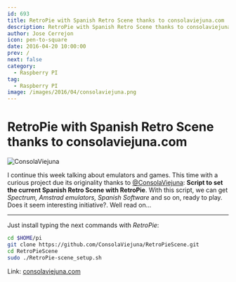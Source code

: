 ```yaml
---
id: 693
title: RetroPie with Spanish Retro Scene thanks to consolaviejuna.com
description: RetroPie with Spanish Retro Scene thanks to consolaviejuna.com
author: Jose Cerrejon
icon: pen-to-square
date: 2016-04-20 10:00:00
prev: /
next: false
category:
  - Raspberry PI
tag:
  - Raspberry PI
image: /images/2016/04/consolaviejuna.png
---
```


# RetroPie with Spanish Retro Scene thanks to consolaviejuna.com

![ConsolaViejuna](/images/2016/04/consolaviejuna.png)

I continue this week talking about emulators and games. This time with a curious project due its originality thanks to [@ConsolaViejuna](https://twitter.com/ConsolaViejuna/): **Script to set the current Spanish Retro Scene with RetroPie**. With this script, we can get *Spectrum, Amstrad emulators, Spanish Software* and so on, ready to play. Does it seem interesting initiative?. Well read on...

- - -
Just install typing the next commands with *RetroPie*:

```bash
cd $HOME/pi
git clone https://github.com/ConsolaViejuna/RetroPieScene.git
cd RetroPieScene
sudo ./RetroPie-scene_setup.sh
```

Link: [consolaviejuna.com](http://www.consolaviejuna.com/)